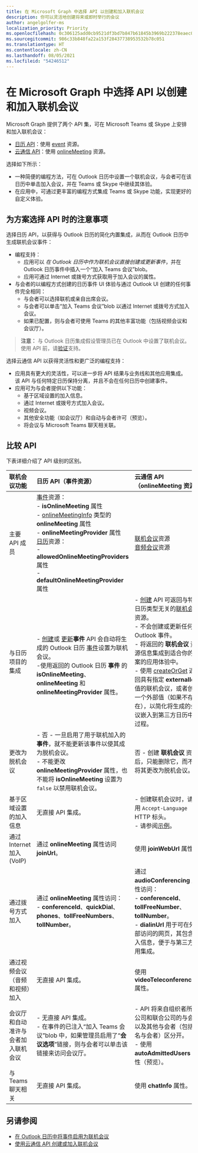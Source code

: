 ```yaml
---
title: 在 Microsoft Graph 中选择 API 以创建和加入联机会议
description: 你可以灵活地创建将来或即时举行的会议
author: angelgolfer-ms
localization_priority: Priority
ms.openlocfilehash: 0c306125add0cb9521df3bd7b847b61845b3969b222378eaec03561c08bbd87b
ms.sourcegitcommit: 986c33b848fa22a153f28437738953532b78c051
ms.translationtype: HT
ms.contentlocale: zh-CN
ms.lasthandoff: 08/05/2021
ms.locfileid: "54246512"
---
```

# <a name="choose-an-api-in-microsoft-graph-to-create-and-join-online-meetings"></a>在 Microsoft Graph 中选择 API 以创建和加入联机会议

Microsoft Graph 提供了两个 API 集，可在 Microsoft Teams 或 Skype 上安排和加入联机会议：

- [日历 API](outlook-calendar-online-meetings.md)：使用 [event](/graph/api/resources/event) 资源。
- [云通信 API](cloud-communications-online-meetings.md)：使用 [onlineMeeting](/graph/api/resources/onlineMeeting) 资源。

选择如下所示：
- 一种简便的编程方法，可在 Outlook 日历中设置一个联机会议，与会者可在该日历中单击加入会议，并在 Teams 或 Skype 中继续其体验。
- 在应用中，可通过更丰富的编程方式集成 Teams 或 Skype 功能，实现更好的自定义体验。

## <a name="considerations-when-choosing-an-api-for-your-scenario"></a>为方案选择 API 时的注意事项

选择日历 API，以获得与 Outlook 日历的简化内置集成，从而在 Outlook 日历中生成联机会议事件：
- 编程支持：
  - 应用可以 _在 Outlook 日历中作为联机会议直接创建或更新事件_，并在 Outlook 日历事件中插入一个“加入 Teams 会议”blob。
  - 应用可通过 Internet 或拨号方式获取用于加入会议的属性。
- 与会者的以编程方式创建的日历事件 UI 体验与通过 Outlook UI 创建的任何事件完全相同：
  - 与会者可以选择联机或亲自出席会议。
  - 与会者可以单击“加入 Teams 会议”blob 以通过 Internet 或拨号方式加入会议。
  - 如果已配置，则与会者可使用 Teams 的其他丰富功能（包括视频会议和会议厅）。

> **注意：** 与 Outlook 日历集成假设管理员已在 Outlook 中设置了联机会议。 使用 API 前，请[验证](/microsoftteams/exchange-teams-interact)支持。

选择云通信 API 以获得灵活性和更广泛的编程支持：
- 应用具有更大的灵活性，可以进一步将 API 结果与业务线和其他应用集成。 该 API 与任何特定日历保持分离，并且不会在任何日历中创建事件。
- 应用可为与会者提供以下功能：
  - 基于区域设置的加入信息。
  - 通过 Internet 或拨号方式加入会议。
  - 视频会议。
  - 其他安全功能（如会议厅）和自动与会者许可（预览）。
  - 将会议与 Microsoft Teams 聊天相关联。

## <a name="comparing-the-apis"></a>比较 API

下表详细介绍了 API 级别的区别。 


| 联机会议功能 | 日历 API（事件资源） | 云通信 API（onlineMeeting 资源）             |
|:-----------------------|:------------------------------|:-------------------------------------------------------------|
| 主要 API 成员 | [事件](/graph/api/resources/event)资源： <br>- **isOnlineMeeting** 属性 <br>- [onlineMeetingInfo](/graph/api/resources/onlinemeetinginfo) 类型的 **onlineMeeting** 属性 <br>- **onlineMeetingProvider** 属性 <br> [日历](/graph/api/resources/calendar)资源： <br>- **allowedOnlineMeetingProviders** 属性 <br>- **defaultOnlineMeetingProvider** 属性 <br> | [联机会议](/graph/api/resources/onlinemeeting)资源 <br> [音频会议](/graph/api/resources/audioconferencing)资源
| 与日历项目的集成 | <br>- [创建](/graph/api/user-post-events)或 [更新](/graph/api/event-update)**事件** API 会自动将生成的 Outlook 日历 [事件](/graph/api/resources/event)设置为联机会议。<br>-使用返回的 Outlook 日历 **事件** 的 **isOnlineMeeting**、**onlineMeeting** 和 **onlineMeetingProvider** 属性。  | - [创建](/graph/api/application-post-onlinemeetings) API 可返回与特定日历类型无关的[联机会议](/graph/api/resources/onlinemeeting)资源。 <br>- 不会创建或更新任何 Outlook 事件。 <br>- 将返回的 **联机会议** 资源信息集成到适合你的方案的应用体验中。 <br>- 使用 [createOrGet](/graph/api/onlinemeeting-createorget?view=graph-rest-beta) 返回具有指定 **externalId** 值的联机会议，或者创建一个外部值（如果不存在），以简化将生成的会议嵌入到第三方日历中的过程。 |
| 更改为脱机会议 | - 否 - 一旦启用了用于联机加入的 **事件**，就不能更新该事件以使其成为脱机会议。<br>- 不能更改 **onlineMeetingProvider** 属性，也不能将 **isOnlineMeeting** 设置为 `false` 以禁用联机会议。 | 否 - 创建 **联机会议** 资源后，只能删除它，而不能将其更改为脱机会议。 |
| 基于区域设置的加入信息 | 无直接 API 集成。 | - 创建联机会议时，请使用 `Accept-Language` HTTP 标头。 <br>- 请参阅[示例](/graph/api/application-post-onlinemeetings?view=graph-rest-beta#example-2-create-an-online-meeting-with-user-token)。 |
| 通过 Internet 加入 (VoIP) | 通过 **onlineMeeting** 属性访问 **joinUrl**。  | 使用 **joinWebUrl** 属性。 |
| 通过拨号方式加入 | 通过 **onlineMeeting** 属性访问： <br>- **conferenceId**、**quickDial**、**phones**、**tollFreeNumbers**、**tollNumber**。 |通过 **audioConferencing** 属性访问： <br> - **conferenceId**、**tollFreeNumber**、**tollNumber**。<br> - **dialinUrl** 用于可在外部访问的网页，其包含拨入信息，便于与第三方应用集成。 |
| 通过视频会议（音频和视频）加入 | 无直接 API 集成。 | 使用 **videoTeleconferenceId** 属性。 |
| 会议厅和自动准许与会者加入联机会议 | - 无直接 API 集成。<br>- 在事件的已注入“加入 Teams 会议”blob 中，如果管理员启用了“**会议选项**”链接，则与会者可以单击该链接来访问会议厅。 |- API 将来自组织者所在公司和联合公司的与会者以及其他与会者（包括匿名与会者）区分开。  <br>- 使用 **autoAdmittedUsers** 属性（预览）。  |
| 与 Teams 聊天相关 | 无直接 API 集成。 | 使用 **chatInfo** 属性。 |


## <a name="see-also"></a>另请参阅
- [在 Outlook 日历中将事件启用为联机会议](outlook-calendar-online-meetings.md)
- [使用云通信 API 创建或加入联机会议](cloud-communications-online-meetings.md)